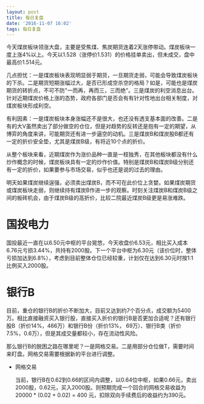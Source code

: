 ```yaml
---
layout: post
title: 每日复盘
date: '2016-11-07 16:02'
tags: 每日复盘
---
```


今天煤炭板块领涨大盘，主要是受焦煤、焦炭期货连着2天涨停带动。煤炭板块一度上涨4%以上。今天以1.528（涨停价1.531）的价格挂单卖出，但未成交，盘中最高价1.514元。

几点担忧：一是煤炭板块表现明显弱于期货，一旦期货走弱，可能会导致煤炭板块的下杀。二是期货短期涨幅过大，是否已形成空杀空的格局？如是，可能也是煤炭期货的转折点，不可不防"一而再，再而三，三而绝"。三是煤炭的利空消息出台。针对近期煤炭价格上涨的态势，政府各部门是否会有有针对性地出台相关制度，对煤炭板块形成利空。

有利因素：一是煤炭板块本身涨幅还不是很大，也还没有透支基本面的改善。二是有的大V虽然卖出了部分做空的仓位，但是对趋势的反转还是抱有一定的期望，从博弈的角度来讲，可能期货还有进一步逼空的动机。三是煤炭B和煤炭股B都还有一定的折价安全垫，尤其是煤炭B级，有将近10个点的折价。

从整个板块来看，近期煤炭作为涨价品种一直是一枝独秀，在其他板块都没有什么炒作概念的时候，煤炭板块具有一定的炒作价值。特别是煤炭B和煤炭B级分别还有一定的折价，如果要参与市场交易，似乎也还是说的过去的理由。

明天如果煤炭继续逞强，必须卖出煤炭B，而不可在此价位上贪婪。如果煤炭期货或煤炭板块走弱，则继续持有煤炭B作进一步的观察。时刻关注煤炭B和煤炭B级之间的板砖机会，由于煤炭B级的高折价，比较二院最近煤炭B级更是易涨难跌。

# 国投电力

国投最近一直在以6.50元中枢的平台晃悠，今天收盘价6.53元，相比买入成本6.76元亏损3.44%，共持有2000股。下一个平台中枢为6.30元（该价位时，整体亏损加达到6.8%），考虑到目前整体仓位已经较重，计划仅在达到6.30元时按1:1比例买入2000股。

# 银行B

目前，重仓的银行B的折价不断加大，目前又达到约7个百分点，成交额为5400万。相比直接融资买入银行股，直接买入折价的银行B是否更加合适呢？还有银行股B（折价14%，466万）和银行B份（折价13%， 69万）、银行B类（折价7.5%，0.6万），但是其成交量都较小，存在流动性风险。

那么银行B的脱困之路在哪里呢？一是网格交易。二是用部分仓位做T，需要时间来盯盘。网格交易需要根据新的平台进行调整。

- 网格交易

  当前，银行B在0.62到0.66的区间内调整，以0.64位中枢，如果0.66元，卖出2000股，0.62元，买入2000股。则预期完成一个回合的网格交易收益为 20000 * (0.02 + 0.02) = 400 元，扣除双向手续费后的收益约为390元。
